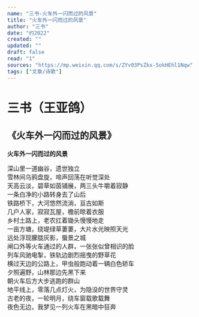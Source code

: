 ```yaml
---
name: "三书-火车外一闪而过的风景"
title: "火车外一闪而过的风景"
author: "三书"
date: "约2022"
created: ""
updated: ""
draft: false
read: "1"
sources: "https://mp.weixin.qq.com/s/ZYv03PsZkx-5okHEhl1Nqw"
tags: ["文章/诗歌"]
---
```



# 三书（王亚鸽）

## 《火车外一闪而过的风景》

**火车外一闪而过的风景**

深山里一道幽谷，遗世独立  
雪林间乌鸦盘旋，啼声回荡在听觉深处  
天高云淡，碧草如茵铺展，两三头牛嚼着寂静  
一条白净的小路转身去了山后  
铁路桥下，大河悠然流淌，亘古如斯  
几户人家，寂寂瓦屋，檐前晾着衣服  
乡村土路上，老农扛着锄头慢慢地走  
一亩方塘，绕堤绿草萋萋，大片水光映照天光  
远处浮现朦胧灰影，蜃景之城  
闸口外等火车通过的人群，一张张似曾相识的脸  
列车风驰电掣，铁轨边剧烈摇曳的野草花  
横过天边的公路上，甲虫般跑动着一辆白色轿车  
夕照遍野，山林那边先黑下来  
朝火车后方大步逃跑的群山  
地平线上，零落几点灯火，为隐没的世界守灵  
古老的夜，一轮明月，绕车窗载歌载舞  
夜色无边，我梦见一列火车在黑暗中狂奔  
